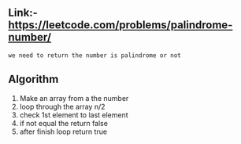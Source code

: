 ## Link:- https://leetcode.com/problems/palindrome-number/

`we need to return the number is palindrome or not`

## Algorithm  
1.  Make an array from a the  number 
2. loop through the array n/2  
3. check 1st element to last element
4. if not equal the return false 
5. after finish loop return true